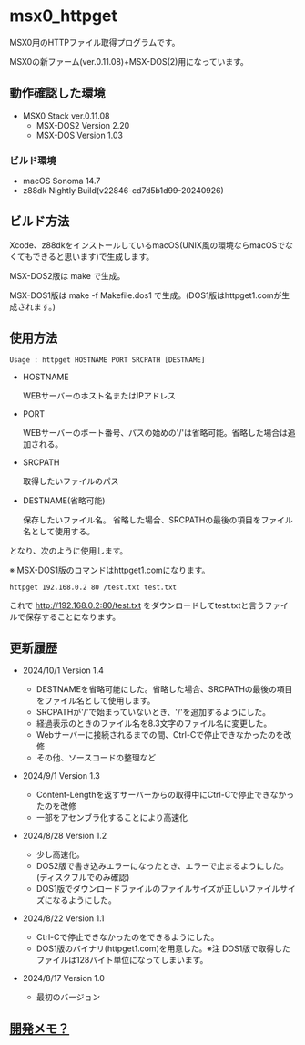 # msx0_httpget

MSX0用のHTTPファイル取得プログラムです。

MSX0の新ファーム(ver.0.11.08)+MSX-DOS(2)用になっています。

## 動作確認した環境

- MSX0 Stack ver.0.11.08
    - MSX-DOS2 Version 2.20
    - MSX-DOS Version 1.03

### ビルド環境
- macOS Sonoma 14.7
- z88dk Nightly Build(v22846-cd7d5b1d99-20240926)

## ビルド方法
Xcode、z88dkをインストールしているmacOS(UNIX風の環境ならmacOSでなくてもできると思います)で生成します。

MSX-DOS2版は make で生成。

MSX-DOS1版は make -f Makefile.dos1 で生成。(DOS1版はhttpget1.comが生成されます。)

## 使用方法

~~~
Usage : httpget HOSTNAME PORT SRCPATH [DESTNAME]
~~~

- HOSTNAME
    
    WEBサーバーのホスト名またはIPアドレス

- PORT

    WEBサーバーのポート番号、パスの始めの'/'は省略可能。省略した場合は追加される。

- SRCPATH

    取得したいファイルのパス

- DESTNAME(省略可能)

    保存したいファイル名。
    省略した場合、SRCPATHの最後の項目をファイル名として使用する。

となり、次のように使用します。

※ MSX-DOS1版のコマンドはhttpget1.comになります。

~~~
httpget 192.168.0.2 80 /test.txt test.txt
~~~

これで http://192.168.0.2:80/test.txt をダウンロードしてtest.txtと言うファイルで保存することになります。


## 更新履歴
- 2024/10/1 Version 1.4
    - DESTNAMEを省略可能にした。省略した場合、SRCPATHの最後の項目をファイル名として使用します。
    - SRCPATHが'/'で始まっていないとき、'/'を追加するようにした。
    - 経過表示のときのファイル名を8.3文字のファイル名に変更した。
    - Webサーバーに接続されるまでの間、Ctrl-Cで停止できなかったのを改修
    - その他、ソースコードの整理など

- 2024/9/1 Version 1.3

    - Content-Lengthを返すサーバーからの取得中にCtrl-Cで停止できなかったのを改修
    - 一部をアセンブラ化することにより高速化

- 2024/8/28 Version 1.2

    - 少し高速化。
    - DOS2版で書き込みエラーになったとき、エラーで止まるようにした。(ディスクフルでのみ確認)
    - DOS1版でダウンロードファイルのファイルサイズが正しいファイルサイズになるようにした。

- 2024/8/22 Version 1.1

    - Ctrl-Cで停止できなかったのをできるようにした。
    - DOS1版のバイナリ(httpget1.com)を用意した。※注 DOS1版で取得したファイルは128バイト単位になってしまいます。

- 2024/8/17 Version 1.0

    - 最初のバージョン

## [開発メモ？](memo.md)
